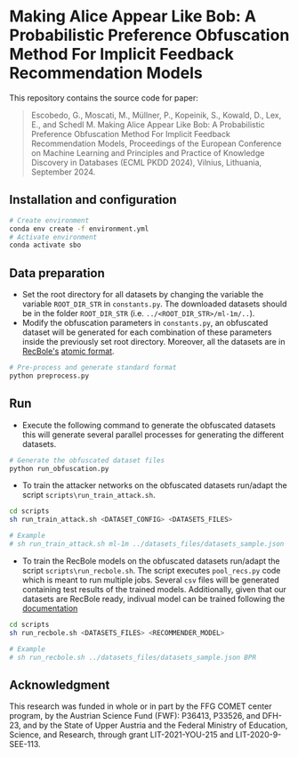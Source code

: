 # Making Alice Appear Like Bob: A Probabilistic   Preference Obfuscation Method For Implicit Feedback Recommendation Models

This repository contains the source code for paper:
> Escobedo, G., Moscati, M., Müllner, P., Kopeinik, S., Kowald, D., Lex, E., and Schedl M. Making Alice Appear Like Bob: A Probabilistic Preference Obfuscation Method For Implicit Feedback Recommendation Models, Proceedings of the European Conference on Machine Learning and Principles and Practice of Knowledge Discovery in Databases (ECML PKDD 2024), Vilnius, Lithuania, September 2024.
<!-- ```bibtex
@inproceedings{Escobedo2024SBO,
    author = "Escobedo, Gustavo and Moscati, Marta and Mullner, Peter and Kopeinik, Simone and Kowald, Dominik  and Lex, Elisabeth  and Schedl, Markus",
    title = "Making Alice Appear Like Bob: A Probabilistic Preference Obfuscation Method 
            For Implicit Feedback Recommendation Models",
    booktitle = "Machine Learning and Knowledge Discovery in Databases: Research Track",
    publisher = "Springer Nature Switzerland",
    address="",
    pages="--",
    year = 2024
}
``` -->
## Installation and configuration
```bash
# Create environment
conda env create -f environment.yml
# Activate environment
conda activate sbo
``` 
## Data preparation
- Set the root directory for all datasets by changing the variable the variable `ROOT_DIR_STR` in `constants.py`. The downloaded datasets should be in the folder `ROOT_DIR_STR` (i.e. `../<ROOT_DIR_STR>/ml-1m/..`). 
- Modify the  obfuscation parameters in `constants.py`, an obfuscated dataset will be generated for each combination of these parameters inside the previously set root directory. Moreover, all the datasets are in [RecBole's](https://recbole.io) [atomic format](https://recbole.io/docs/user_guide/data/atomic_files.html).   
```bash
# Pre-process and generate standard format
python preprocess.py
```
## Run
- Execute the following command to generate the obfuscated datasets this will generate several parallel processes for generating the different datasets.
```bash
# Generate the obfuscated dataset files
python run_obfuscation.py
```
- To train the attacker networks on the obfuscated datasets run/adapt the script `scripts\run_train_attack.sh`.
```bash
cd scripts
sh run_train_attack.sh <DATASET_CONFIG> <DATASETS_FILES> 

# Example
# sh run_train_attack.sh ml-1m ../datasets_files/datasets_sample.json 
```
- To train the RecBole models on the obfuscated datasets run/adapt the script `scripts\run_recbole.sh`.
The script executes `pool_recs.py` code which is meant to run multiple jobs. Several `csv` files will be generated containing test results of the trained models. Additionally, given that our datasets are RecBole ready, indivual model can be trained following the [documentation](https://recbole.io/docs/get_started/started/general.html)
```bash
cd scripts
sh run_recbole.sh <DATASETS_FILES> <RECOMMENDER_MODEL> 

# Example
# sh run_recbole.sh ../datasets_files/datasets_sample.json BPR 
```
## Acknowledgment

This research was funded in whole or in part by the FFG COMET center program, by the Austrian Science Fund (FWF): P36413, P33526, and DFH-23, and by the State of Upper Austria and the Federal Ministry of Education, Science, and Research, through grant LIT-2021-YOU-215 and LIT-2020-9-SEE-113. 